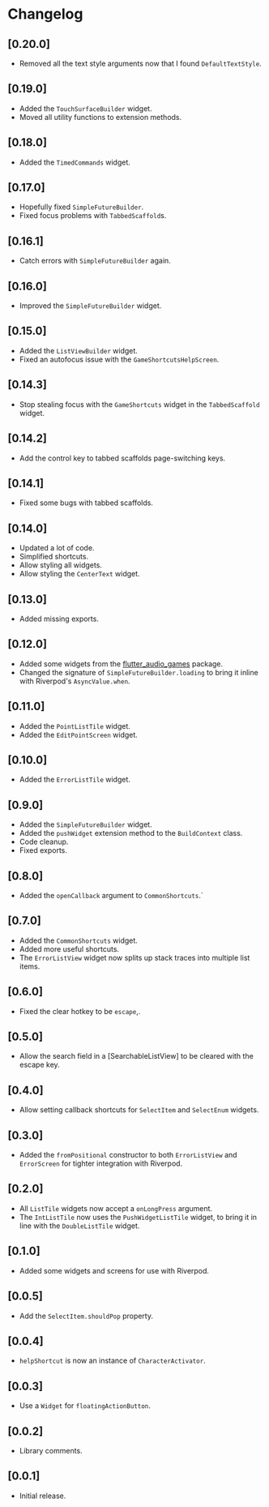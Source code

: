 # Changelog

## [0.20.0]

- Removed all the text style arguments now that I found `DefaultTextStyle`.

## [0.19.0]

- Added the `TouchSurfaceBuilder` widget.
- Moved all utility functions to extension methods.

## [0.18.0]

- Added the `TimedCommands` widget.

## [0.17.0]

- Hopefully fixed `SimpleFutureBuilder`.
- Fixed focus problems with `TabbedScaffold`s.

## [0.16.1]

- Catch errors with `SimpleFutureBuilder` again.

## [0.16.0]

- Improved the `SimpleFutureBuilder` widget.

## [0.15.0]

- Added the `ListViewBuilder` widget.
- Fixed an autofocus issue with the `GameShortcutsHelpScreen`.

## [0.14.3]

- Stop stealing focus with the `GameShortcuts` widget in the `TabbedScaffold` widget.

## [0.14.2]

- Add the control key to tabbed scaffolds page-switching keys.

## [0.14.1]

- Fixed some bugs with tabbed scaffolds.

## [0.14.0]

- Updated a lot of code.
- Simplified shortcuts.
- Allow styling all widgets.
- Allow styling the `CenterText` widget.

## [0.13.0]

- Added missing exports.

## [0.12.0]

- Added some widgets from the [flutter_audio_games](https://pub.dev/packages/flutter_audio_games) package.
- Changed the signature of `SimpleFutureBuilder.loading` to bring it inline with Riverpod's `AsyncValue.when`.

## [0.11.0]

- Added the `PointListTile` widget.
- Added the `EditPointScreen` widget.

## [0.10.0]

- Added the `ErrorListTile` widget.

## [0.9.0]

- Added the `SimpleFutureBuilder` widget.
- Added the `pushWidget` extension method to the `BuildContext` class.
- Code cleanup.
- Fixed exports.

## [0.8.0]

- Added the `openCallback` argument to `CommonShortcuts`.`

## [0.7.0]

- Added the `CommonShortcuts` widget.
- Added more useful shortcuts.
- The `ErrorListView` widget now splits up stack traces into multiple list items.

## [0.6.0]

- Fixed the clear hotkey to be `escape`,.

## [0.5.0]

- Allow the search field in a [SearchableListView] to be cleared with the escape key.

## [0.4.0]

- Allow setting callback shortcuts for `SelectItem` and `SelectEnum` widgets.

## [0.3.0]

- Added the `fromPositional` constructor to both `ErrorListView` and `ErrorScreen` for tighter integration with Riverpod.

## [0.2.0]

- All `ListTile` widgets now accept a `onLongPress` argument.
- The `IntListTile` now uses the `PushWidgetListTile` widget, to bring it in line with the `DoubleListTile` widget.

## [0.1.0]

- Added some widgets and screens for use with Riverpod.

## [0.0.5]

- Add the `SelectItem.shouldPop` property.

## [0.0.4]

- `helpShortcut` is now an instance of `CharacterActivator`.

## [0.0.3]

- Use a `Widget` for `floatingActionButton`.

## [0.0.2]

- Library comments.

## [0.0.1]

- Initial release.
